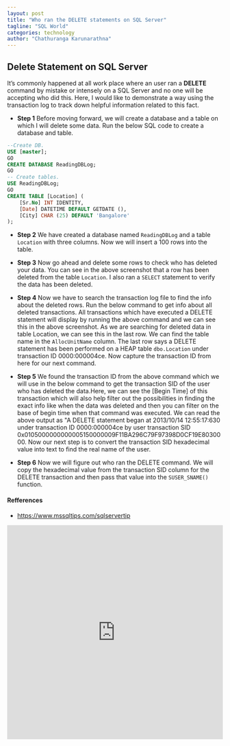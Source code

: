 ```yaml
---
layout: post
title: "Who ran the DELETE statements on SQL Server"
tagline: "SQL World"
categories: technology
author: "Chathuranga Karunarathna"
---
```

## Delete Statement on SQL Server

It’s commonly happened at all work place where an user ran a **DELETE** command by mistake or intensely on a SQL Server and no one will be accepting who did this. Here, I would like to demonstrate a way using the transaction log to track down helpful information related to this fact.

* **Step 1**
Before moving forward, we will create a database and a table on which I will delete some data. Run the below SQL code to create a database and table.
```sql
--Create DB.
USE [master];
GO
CREATE DATABASE ReadingDBLog;
GO
-- Create tables.
USE ReadingDBLog;
GO
CREATE TABLE [Location] (
    [Sr.No] INT IDENTITY,
    [Date] DATETIME DEFAULT GETDATE (),
    [City] CHAR (25) DEFAULT 'Bangalore'
);
```

* **Step 2**
We have created a database named `ReadingDBLog` and a table `Location` with three columns. Now we will insert a 100 rows into the table.

* **Step 3**
Now go ahead and delete some rows to check who has deleted your data. You can see in the above screenshot that a row has been deleted from the table `Location`. I also ran a `SELECT` statement to verify the data has been deleted.

* **Step 4**
Now we have to search the transaction log file to find the info about the deleted rows. Run the below command to get info about all deleted transactions. All transactions which have executed a DELETE statement will display by running the above command and we can see this in the above screenshot. As we are searching for deleted data in table Location, we can see this in the last row. We can find the table name in the `AllocUnitName` column. The last row says a DELETE statement has been performed on a HEAP table `dbo.Location` under transaction ID 0000:000004ce. Now capture the transaction ID from here for our next command.

* **Step 5**
We found the transaction ID from the above command which we will use in the below command to get the transaction SID of the user who has deleted the data.Here, we can see the [Begin Time] of this transaction which will also help filter out the possibilities in finding the exact info like when the data was deleted and then you can filter on the base of begin time when that command was executed. We can read the above output as "A DELETE statement began at 2013/10/14 12:55:17:630 under transaction ID 0000:000004ce by user transaction SID 0x0105000000000005150000009F11BA296C79F97398D0CF19E8030000. Now our next step is to convert the transaction SID hexadecimal value into text to find the real name of the user.

* **Step 6**
Now we will figure out who ran the DELETE command. We will copy the hexadecimal value from the transaction SID column for the DELETE transaction and then pass that value into the `SUSER_SNAME()` function.

#### Refferences
* <https://www.mssqltips.com/sqlservertip>

<embed src="https://drive.google.com/viewerng/viewer?embedded=true&url=https://github.com/aviorsys/aviorsys.github.io/raw/master/uploads/finding-a-user-who-ran-a-delete-statement.pdf" width="100%" height="500">
